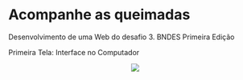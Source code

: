 # Acompanhe as queimadas 

Desenvolvimento de uma Web do desafio 3. BNDES Primeira Edição

Primeira Tela: Interface no Computador
<p align="center">
<img src=https://github.com/KoreaGD/acompanhamento-de-queimadas/tree/master/assets/images/imgR/resp/iInicio.png>
</p>



